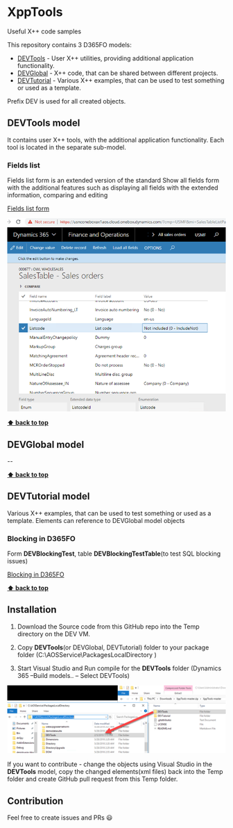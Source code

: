 # XppTools

Useful X++ code samples

This repository contains 3 D365FO models:
 - [DEVTools](#devtools)    - User X++ utilities, providing additional application functionality. 
 - [DEVGlobal](#devglobal)   - X++ code, that can be shared between different projects.
 - [DEVTutorial](#devtutorial) - Various X++ examples, that can be used to test something or used as a template.

Prefix DEV is used for all created objects.

## DEVTools model

It contains user X++ tools, with the additional application functionality. Each tool is located in the separate sub-model.

### Fields list 

Fields list form is an extended version of the standard Show all fields form with the additional features such as displaying all fields with the extended information, comparing and editing

[Fields list form](https://denistrunin.com/xpptools-fieldslist/)

![](assets/fieldslistEx.png)

**[⬆ back to top](#XppTools)**

## DEVGlobal model

--

**[⬆ back to top](#XppTools)**

## DEVTutorial model

Various X++ examples, that can be used to test something or used as a template. Elements can reference to DEVGlobal model objects

### Blocking in D365FO

Form **DEVBlockingTest**, table **DEVBlockingTestTable**(to test SQL blocking issues)

[Blocking in D365FO](https://denistrunin.com/understanding-sql-blocking/)

**[⬆ back to top](#XppTools)**

## Installation

1. Download the Source code from this GitHub repo into the Temp directory on the DEV VM.

2. Copy **DEVTools**(or DEVGlobal, DEVTutorial) folder to your package folder (C:\AOSService\PackagesLocalDirectory )

3. Start Visual Studio and Run compile for the **DEVTools** folder (Dynamics 365 –Build models.. – Select DEVTools)


![](assets/CopyFolderToLocal.png)

If you want to contribute - change the objects using Visual Studio in the **DEVTools** model, copy the changed elements(xml files) back into the Temp folder and create GitHub pull request from this Temp folder.

## Contribution

Feel free to create issues and PRs 😃
